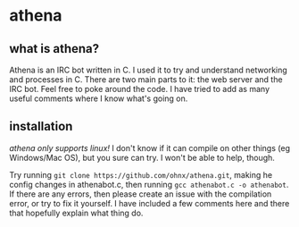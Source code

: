 # athena
## what is athena?
Athena is an IRC bot written in C.
I used it to try and understand networking and processes in C.
There are two main parts to it: the web server and the IRC bot.
Feel free to poke around the code.
I have tried to add as many useful comments where I know what's going on.
## installation
*athena only supports linux!* I don't know if it can compile on other things (eg Windows/Mac OS), but you sure can try. I won't be able to help, though.

Try running ```git clone https://github.com/ohnx/athena.git```, making he config changes in athenabot.c, then running ```gcc athenabot.c -o athenabot```.
If there are any errors, then please create an issue with the compilation error, or try to fix it yourself. I have included a few comments here and there that hopefully explain what thing do.
